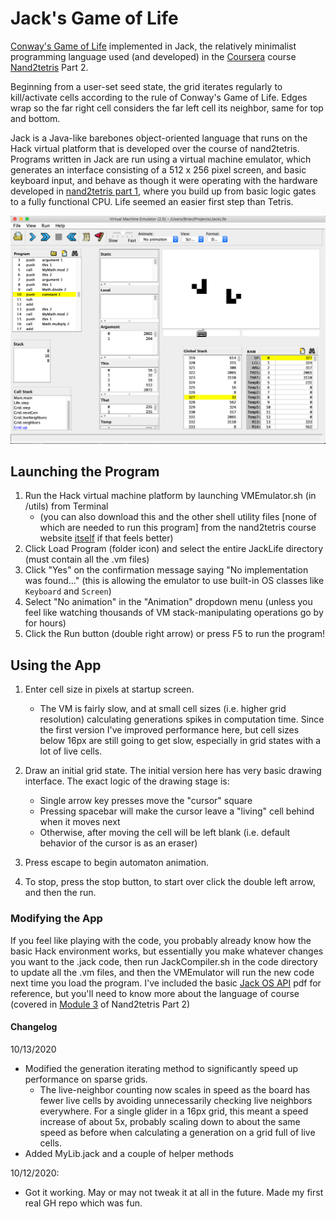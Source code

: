 # Jack's Game of Life

[Conway's Game of Life](https://en.wikipedia.org/wiki/Conway%27s_Game_of_Life) implemented in Jack, the relatively minimalist programming language used (and developed) in the [Coursera](https://www.coursera.org/learn/nand2tetris2) course [Nand2tetris](https://www.nand2tetris.org) Part 2. 

Beginning from a user-set seed state, the grid iterates regularly to kill/activate cells according to the rule of Conway's Game of Life. Edges wrap so the far right cell considers the far left cell its neighbor, same for top and bottom.

Jack is a Java-like barebones object-oriented language that runs on the Hack virtual platform that is developed over the course of nand2tetris. Programs written in Jack are run using a virtual machine emulator, which generates an interface consisting of a 512 x 256 pixel screen, and basic keyboard input, and behave as though it were operating with the hardware developed in [nand2tetris part 1](https://www.coursera.org/learn/build-a-computer), where you build up from basic logic gates to a fully functional CPU. Life seemed an easier first step than Tetris.

![](./images/VMScreenshot.png)

## Launching the Program

1. Run the Hack virtual machine platform by launching VMEmulator&#46;sh (in /utils) from Terminal 
   - (you can also download this and the other shell utility files [none of which are needed to run this program] from the nand2tetris course website [itself](https://www.nand2tetris.org/software) if that feels better)
2. Click Load Program (folder icon) and select the entire JackLife directory (must contain all the .vm files)
3. Click "Yes" on the confirmation message saying "No implementation was found..." (this is allowing the emulator to use built-in OS classes like `Keyboard` and `Screen`)
3. Select "No animation" in the "Animation" dropdown menu (unless you feel like watching thousands of VM stack-manipulating operations go by for hours)
4. Click the Run button (double right arrow) or press F5 to run the program!



## Using the App

1. Enter cell size in pixels at startup screen. 
   * The VM is fairly slow, and at small cell sizes (i.e. higher grid resolution) calculating generations spikes in computation time. Since the first version I've improved performance here, but cell sizes below 16px are still going to get slow, especially in grid states with a lot of live cells.
2. Draw an initial grid state. The initial version here has very basic drawing interface. The exact logic of the drawing stage is:

   * Single arrow key presses move the "cursor" square
   * Pressing spacebar will make the cursor leave a "living" cell behind when it moves next
   * Otherwise, after moving the cell will be left blank (i.e. default behavior of the cursor is as an eraser)
3. Press escape to begin automaton animation.
4. To stop, press the stop button, to start over click the double left arrow, and then the run.


### Modifying the App

If you feel like playing with the code, you probably already know how the basic Hack environment works, but essentially you make whatever changes you want to the .jack code, then run JackCompiler&#46;sh in the code directory to update all the .vm files, and then the VMEmulator will run the new code next time you load the program. I've included the basic [Jack OS API](./Jack_OS_API.pdf) pdf for reference, but you'll need to know more about the language of course (covered in [Module 3](https://www.coursera.org/learn/nand2tetris2/supplement/Akcna/module-overview-start-here) of Nand2tetris Part 2)


#### Changelog

10/13/2020
* Modified the generation iterating method to significantly speed up performance on sparse grids. 
   * The live-neighbor counting now scales in speed as the board has fewer live cells by avoiding unnecessarily checking live neighbors everywhere. For a single glider in a 16px grid, this meant a speed increase of about 5x, probably scaling down to about the same speed as before when calculating a generation on a grid full of live cells.
* Added MyLib.jack and a couple of helper methods 

10/12/2020:
* Got it working. May or may not tweak it at all in the future. Made my first real GH repo which was fun.

